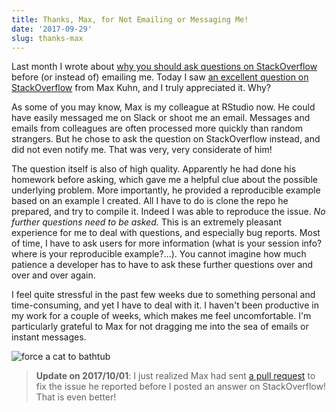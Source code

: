 ```yaml
---
title: Thanks, Max, for Not Emailing or Messaging Me!
date: '2017-09-29'
slug: thanks-max
---
```


Last month I wrote about [why you should ask questions on StackOverflow](/en/2017/08/so-gh-email/) before (or instead of) emailing me. Today I saw [an excellent question on StackOverflow](https://stackoverflow.com/q/46488976/559676) from Max Kuhn, and I truly appreciated it. Why?

As some of you may know, Max is my colleague at RStudio now. He could have easily messaged me on Slack or shoot me an email. Messages and emails from colleagues are often processed more quickly than random strangers. But he chose to ask the question on StackOverflow instead, and did not even notify me. That was very, very considerate of him!

The question itself is also of high quality. Apparently he had done his homework before asking, which gave me a helpful clue about the possible underlying problem. More importantly, he provided a reproducible example based on an example I created. All I have to do is clone the repo he prepared, and try to compile it. Indeed I was able to reproduce the issue. _No further questions need to be asked._ This is an extremely pleasant experience for me to deal with questions, and especially bug reports. Most of time, I have to ask users for more information (what is your session info? where is your reproducible example?...). You cannot imagine how much patience a developer has to have to ask these further questions over and over and over again.

I feel quite stressful in the past few weeks due to something personal and time-consuming, and yet I have to deal with it. I haven't been productive in my work for a couple of weeks, which makes me feel uncomfortable. I'm particularly grateful to Max for not dragging me into the sea of emails or instant messages.

![force a cat to bathtub](https://slides.yihui.name/gif/drag-cat.gif)

> **Update on 2017/10/01**: I just realized Max had sent [a pull request](https://github.com/davidgohel/ggiraph/pull/75) to fix the issue he reported before I posted an answer on StackOverflow! That is even better!
